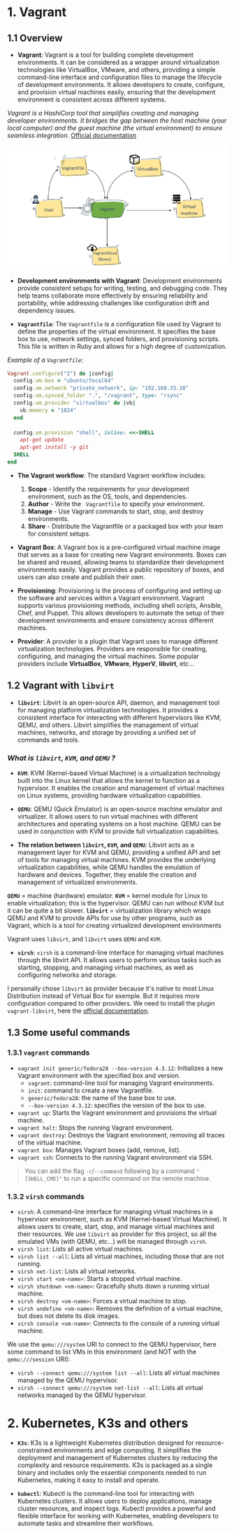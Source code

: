 # 1. Vagrant

## 1.1 Overview

- **Vagrant**: Vagrant is a tool for building complete development environments. It can be considered as a wrapper around virtualization technologies like VirtualBox, VMware, and others, providing a simple command-line interface and configuration files to manage the lifecycle of development environments. It allows developers to create, configure, and provision virtual machines easily, ensuring that the development environment is consistent across different systems.

_Vagrant is a HashiCorp tool that simplifies creating and managing developer environments. It bridges the gap between the host machine (your local computer) and the guest machine (the virtual environment) to ensure seamless integration._ [Official documentation](https://developer.hashicorp.com/vagrant/tutorials/get-started/development-environment)

![vagrant usage](assets/vagrant.png)

- **Development environments with Vagrant**: Development environments provide consistent setups for writing, testing, and debugging code. They help teams collaborate more effectively by ensuring reliability and portability, while addressing challenges like configuration drift and dependency issues.

- **`Vagrantfile`**: The `Vagrantfile` is a configuration file used by Vagrant to define the properties of the virtual environment. It specifies the base box to use, network settings, synced folders, and provisioning scripts. This file is written in Ruby and allows for a high degree of customization.

_Example of a `Vagrantfile`_:

```ruby
Vagrant.configure("2") do |config|
  config.vm.box = "ubuntu/focal64"
  config.vm.network "private_network", ip: "192.168.33.10"
  config.vm.synced_folder ".", "/vagrant", type: "rsync"
  config.vm.provider "virtualbox" do |vb|
    vb.memory = "1024"
  end

  config.vm.provision "shell", inline: <<-SHELL
    apt-get update
    apt-get install -y git
  SHELL
end
```

- **The Vagrant workflow**: The standard Vagrant workflow includes:
	1. **Scope** - Identify the requirements for your development environment, such as the OS, tools, and dependencies.
	2. **Author** - Write the ` Vagrantfile` to specify your environment.
	3. **Manage** - Use Vagrant commands to start, stop, and destroy environments.
	4. **Share** - Distribute the Vagrantfile or a packaged box with your team for consistent setups.

- **Vagrant Box**: A Vagrant box is a pre-configured virtual machine image that serves as a base for creating new Vagrant environments. Boxes can be shared and reused, allowing teams to standardize their development environments easily. Vagrant provides a public repository of boxes, and users can also create and publish their own.

- **Provisioning**: Provisioning is the process of configuring and setting up the software and services within a Vagrant environment. Vagrant supports various provisioning methods, including shell scripts, Ansible, Chef, and Puppet. This allows developers to automate the setup of their development environments and ensure consistency across different machines.

- **Provider**: A provider is a plugin that Vagrant uses to manage different virtualization technologies. Providers are responsible for creating, configuring, and managing the virtual machines. Some popular providers include **VirtualBox**, **VMware**, **HyperV**, **libvirt**, etc...

## 1.2 Vagrant with `libvirt`

- **`libvirt`**: Libvirt is an open-source API, daemon, and management tool for managing platform virtualization technologies. It provides a consistent interface for interacting with different hypervisors like KVM, QEMU, and others. Libvirt simplifies the management of virtual machines, networks, and storage by providing a unified set of commands and tools.

### _What is `libvirt`, `KVM`, and `QEMU` ?_

- **`KVM`**: KVM (Kernel-based Virtual Machine) is a virtualization technology built into the Linux kernel that allows the kernel to function as a hypervisor. It enables the creation and management of virtual machines on Linux systems, providing hardware virtualization capabilities.

- **`QEMU`**: QEMU (Quick Emulator) is an open-source machine emulator and virtualizer. It allows users to run virtual machines with different architectures and operating systems on a host machine. QEMU can be used in conjunction with KVM to provide full virtualization capabilities.

- **The relation between `libvirt`, `KVM`, and `QEMU`**: Libvirt acts as a management layer for KVM and QEMU, providing a unified API and set of tools for managing virtual machines. KVM provides the underlying virtualization capabilities, while QEMU handles the emulation of hardware and devices. Together, they enable the creation and management of virtualized environments.

**`QEMU`** = machine (hardware) emulator.
**`KVM`** = kernel module for Linux to enable virtualization; this is the hypervisor. QEMU can run without KVM but it can be quite a bit slower.
**`libvirt`** = virtualization library which wraps QEMU and KVM to provide APIs for use by other programs, such as Vagrant, which is a tool for creating virtualized development environments

Vagrant uses `libvirt`, and `libvirt` uses `QEMU` and `KVM`.

- **`virsh`**: `virsh` is a command-line interface for managing virtual machines through the libvirt API. It allows users to perform various tasks such as starting, stopping, and managing virtual machines, as well as configuring networks and storage.

I personally chose `libvirt` as provider because it's native to most Linux Distribution instead of Virtual Box for exemple. But it requires more configuration compared to other providers. We need to install the plugin `vagrant-libvirt`, here the [official documentation](https://vagrant-libvirt.github.io/vagrant-libvirt/).

## 1.3 Some useful commands

### 1.3.1 `vagrant` commands
- `vagrant init generic/fedora28 --box-version 4.3.12`: Initializes a new Vagrant environment with the specified box and version.
  - `vagrant`: command-line tool for managing Vagrant environments.
  - `init`: command to create a new Vagrantfile.
  - `generic/fedora28`: the name of the base box to use.
  - `--box-version 4.3.12`: specifies the version of the box to use.
- `vagrant up`: Starts the Vagrant environment and provisions the virtual machine.
- `vagrant halt`: Stops the running Vagrant environment.
- `vagrant destroy`: Destroys the Vagrant environment, removing all traces of the virtual machine.
- `vagrant box`: Manages Vagrant boxes (add, remove, list).
- `vagrant ssh`: Connects to the running Vagrant environment via SSH.
> You can add the flag `-c`/`--command` following by a command `"[SHELL_CMD]"` to run a specific command on the remote machine.

### 1.3.2 `virsh` commands
- `virsh`: A command-line interface for managing virtual machines in a hypervisor environment, such as KVM (Kernel-based Virtual Machine). It allows users to create, start, stop, and manage virtual machines and their resources. We use `libvirt` as provider for this project, so all the emulated VMs (with QEMU, etc...) will be managed through `virsh`.
- `virsh list`: Lists all active virtual machines.
- `virsh list --all`: Lists all virtual machines, including those that are not running.
- `virsh net-list`: Lists all virtual networks.
- `virsh start <vm-name>`: Starts a stopped virtual machine.
- `virsh shutdown <vm-name>`: Gracefully shuts down a running virtual machine.
- `virsh destroy <vm-name>`: Forces a virtual machine to stop.
- `virsh undefine <vm-name>`: Removes the definition of a virtual machine, but does not delete its disk images.
- `virsh console <vm-name>`: Connects to the console of a running virtual machine.

We use the `qemu:///system` URI to connect to the QEMU hypervisor, here some command to list VMs in this environment (and NOT with the `qemu:///session` URI):
- `virsh --connect qemu:///system list --all`: Lists all virtual machines managed by the QEMU hypervisor.
- `virsh --connect qemu:///system net-list --all`: Lists all virtual networks managed by the QEMU hypervisor.

# 2. Kubernetes, K3s and others

- **`K3s`**: K3s is a lightweight Kubernetes distribution designed for resource-constrained environments and edge computing. It simplifies the deployment and management of Kubernetes clusters by reducing the complexity and resource requirements. K3s is packaged as a single binary and includes only the essential components needed to run Kubernetes, making it easy to install and operate.

- **`kubectl`**: Kubectl is the command-line tool for interacting with Kubernetes clusters. It allows users to deploy applications, manage cluster resources, and inspect logs. Kubectl provides a powerful and flexible interface for working with Kubernetes, enabling developers to automate tasks and streamline their workflows.
